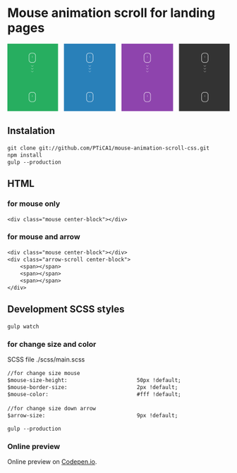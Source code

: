 # Mouse animation scroll for landing pages

![stack Overflow](https://github.com/PTiCA1/mouse-animation-scroll-css/blob/master/mouse-animation-scroll.gif)

## Instalation
```
git clone git://github.com/PTiCA1/mouse-animation-scroll-css.git
npm install
gulp --production
```
## HTML
### for mouse only
```
<div class="mouse center-block"></div>
```
### for mouse and arrow
```
<div class="mouse center-block"></div>
<div class="arrow-scroll center-block">
    <span></span>
    <span></span>
    <span></span>
</div>
```

## Development SCSS styles
```
gulp watch
```

### for change size and color
SCSS file ./scss/main.scss
```
//for change size mouse
$mouse-size-height:                      50px !default;
$mouse-border-size:                      2px !default;
$mouse-color:                            #fff !default;

//for change size down arrow
$arrow-size:                             9px !default;
```
```
gulp --production
```

### Online preview
Online preview on [Codepen.io](http://codepen.io/PTiCA1/pen/vKxVME).
